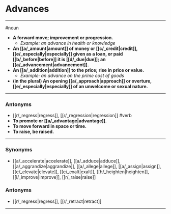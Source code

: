 # Advances
---
#noun
- **A forward move; improvement or progression.**
	- _Example: an advance in health or knowledge_
- **An [[a/_amount|amount]] of money or [[c/_credit|credit]], [[e/_especially|especially]] given as a loan, or paid [[b/_before|before]] it is [[d/_due|due]]; an [[a/_advancement|advancement]].**
- **An [[a/_addition|addition]] to the price; rise in price or value.**
	- _Example: an advance on the prime cost of goods_
- **(in the plural) An opening [[a/_approach|approach]] or overture, [[e/_especially|especially]] of an unwelcome or sexual nature.**
---
### Antonyms
- [[r/_regress|regress]], [[r/_regression|regression]]
#verb
- **To promote or [[a/_advantage|advantage]].**
- **To move forward in space or time.**
- **To raise, be raised.**
---
### Synonyms
- [[a/_accelerate|accelerate]], [[a/_adduce|adduce]], [[a/_aggrandize|aggrandize]], [[a/_allege|allege]], [[a/_assign|assign]], [[e/_elevate|elevate]], [[e/_exalt|exalt]], [[h/_heighten|heighten]], [[i/_improve|improve]], [[r/_raise|raise]]
### Antonyms
- [[r/_regress|regress]], [[r/_retract|retract]]
---
